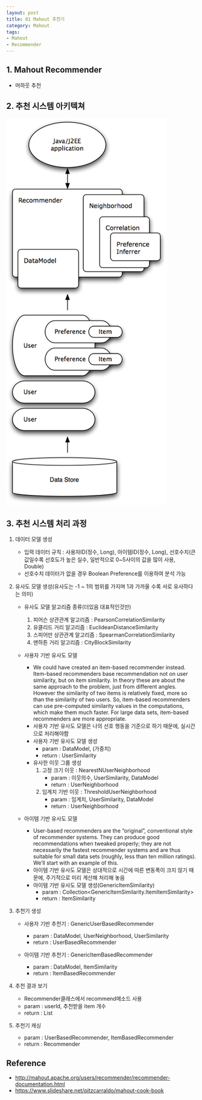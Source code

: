 ```yaml
---
layout: post
title: 01 Mahout 추천기
category: Mahout
tags:
- Mahout
- Recommender
---
```

## 1. Mahout Recommender
- 머하웃 추천

## 2. 추천 시스템 아키텍쳐
![아키텍쳐](taste-architecture.png)

## 3. 추천 시스템 처리 과정
1. 데이터 모델 생성
    - 입력 데이터 규칙 : 사용자ID(정수, Long), 아이템ID(정수, Long), 선호수치(큰 값일수록 선호도가 높은 실수, 일반적으로 0~5사이의 값을 많이 사용, Double)
    - 선호수치 데이터가 없을 경우 Boolean Preference를 이용하여 분석 가능 

2. 유사도 모델 생성(유사도는 -1 ~ 1의 범위를 가지며 1과 가까울 수록 서로 유사하다는 의미)
    - 유사도 모델 알고리즘 종류(더있음 대표적인것만)
        1. 피어슨 상관관계 알고리즘	 	: PearsonCorrelationSimilarity
        2. 유클리드 거리 알고리즘 		: EuclideanDistanceSimilarity
        3. 스피어만 상관관계 알고리즘 	: SpearmanCorrelationSimilarity
        4. 맨하튼 거리 알고리즘         : CityBlockSimilarity

    - 사용자 기반 유사도 모델
        - We could have created an item-based recommender instead. Item-based recommenders base recommendation not on user similarity, but on item similarity. In theory these are about the same approach to the problem, just from different angles. However the similarity of two items is relatively fixed, more so than the similarity of two users. So, item-based recommenders can use pre-computed similarity values in the computations, which make them much faster. For large data sets, item-based recommenders are more appropriate.
        - 사용자 기반 유사도 모델은 나의 선호 행동을 기준으로 하기 때문에, 실시간으로 처리해야함 
        - 사용자 기반 유사도 모델 생성
            - param : DataModel, (가중치)
            - return : UserSimilarity
        - 유사한 이웃 그룹 생성
            1. 고정 크기 이웃	: NearestNUserNeighborhood
                - param : 이웃의수, UserSimilarity, DataModel
                - return : UserNeighborhood
            2. 임계치 기반 이웃	: ThresholdUserNeighborhood
                - param : 임계치, UserSimilarity, DataModel
                - return : UserNeighborhood
                
    - 아이템 기반 유사도 모델
        - User-based recommenders are the “original”, conventional style of recommender systems. They can produce good recommendations when tweaked properly; they are not necessarily the fastest recommender systems and are thus suitable for small data sets (roughly, less than ten million ratings). We’ll start with an example of this.
        - 아이템 기반 유사도 모델은 상대적으로 시간에 따른 변동폭이 크지 않기 때문에, 주기적으로 미리 계산해 처리해 놓음
        - 아이템 기반 유사도 모델 생성(GenericItemSimilarity)
            - param : Collection<GenericItemSimilarity.ItemItemSimilarity>
            - return : ItemSimilarity

3. 추천기 생성
    - 사용자 기반 추천기 : GenericUserBasedRecommender
        - param : DataModel, UserNeighborhood, UserSimilarity
        - return : UserBasedRecommender
        
    - 아이템 기반 추천기 : GenericItemBasedRecommender
        - param : DataModel, ItemSimilarity
        - return : ItemBasedRecommender

4. 추천 결과 보기
    - Recommender클래스에서 recommend메소드 사용
    - param : userId, 추천받을 item 개수
    - return : List<RecommendedItem>

5. 추천기 캐싱
    - param : UserBasedRecommender, ItemBasedRecommender
    - return : Recommender

## Reference
- http://mahout.apache.org/users/recommender/recommender-documentation.html
- https://www.slideshare.net/pitzcarraldo/mahout-cook-book